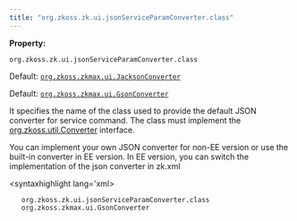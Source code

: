 ```yaml
---
title: "org.zkoss.zk.ui.jsonServiceParamConverter.class"
---
```


**Property:**

`org.zkoss.zk.ui.jsonServiceParamConverter.class`

Default: [`org.zkoss.zkmax.ui.JacksonConverter`](http://www.zkoss.org/javadoc/latest/zk/org/zkoss/zkmax/ui/JacksonConverter.html)` `

Default: [`org.zkoss.zkmax.ui.GsonConverter`](http://www.zkoss.org/javadoc/latest/zk/org/zkoss/zkmax/ui/GsonConverter.html)

It specifies the name of the class used to provide the default JSON
converter for service command. The class must implement the
[org.zkoss.util.Converter](https://www.zkoss.org/javadoc/latest/zk/org/zkoss/util/Converter.html) interface.

You can implement your own JSON converter for non-EE version or use the
built-in converter in EE version. In EE version, you can switch the
implementation of the json converter in zk.xml

\<syntaxhighlight lang='xml\> <library-property>

`   `<name>`org.zkoss.zk.ui.jsonServiceParamConverter.class`</name>  
`   `<value>`org.zkoss.zkmax.ui.GsonConverter`</value>

</library-property>

</syntaxhighlight>
